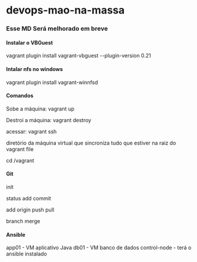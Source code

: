 # devops-mao-na-massa

### Esse MD Será melhorado em breve

#### Instalar o VBGuest

vagrant plugin install vagrant-vbguest --plugin-version 0.21

#### Intalar nfs no windows

vagrant plugin install vagrant-winnfsd

#### Comandos 



Sobe a máquina: vagrant up

Destroi a máquina: vagrant destroy

acessar: vagrant ssh

diretório da máquina virtual que sincroniza tudo que estiver na raiz do vagrant file

cd /vagrant

#### Git

init

status
add
commit

add origin
push
pull

branch
merge

#### Ansible
app01 - VM aplicativo Java
db01 - VM banco de dados
control-node - terá o ansible instalado

  